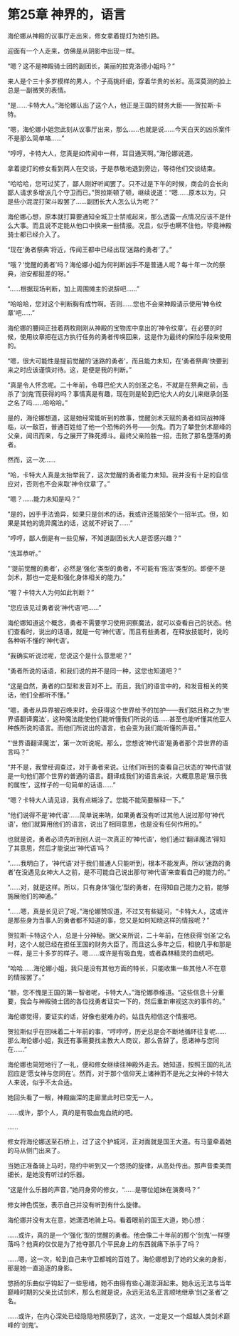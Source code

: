 # 第25章 神界的，语言

海伦娜从神殿的议事厅走出来，修女拿着提灯为她引路。

迎面有一个人走来，仿佛是从阴影中出现一样。

“嗯？这不是神殿骑士团的副团长，美丽的拉克洛德小姐吗？”

来人是个三十多岁模样的男人，个子高挑纤细，穿着华贵的长衫。高深莫测的脸上总是一副微笑的表情。

“是……卡特大人。”海伦娜认出了这个人，他正是王国的财务大臣——贺拉斯·卡特。

“嗯，海伦娜小姐您此刻从议事厅出来，那么……也就是说……今天白天的凶杀案件不是那么简单咯……”

“哼哼，卡特大人，您真是如传闻中一样，耳目通天啊。”海伦娜说道。

拿着提灯的修女看到两人在交谈，于是恭敬地退到旁边，等待他们交谈结束。

“哈哈哈，您可过奖了，鄙人刚好听闻罢了。只不过是下午的时候，商会的会长向鄙人请求多增派几个守卫而已。”贺拉斯顿了顿，继续说道：“嗯……原本以为，只是些小混混打架斗殴罢了……副团长大人怎么认为呢？”

海伦娜心想，原本就打算要通知全城卫士禁戒起来，那么透露一点情况应该不是什么大事。而且说不定能从他口中换来一些情报。况且，似乎也瞒不住他，毕竟神殿骑士都已经介入了。

“现在‘勇者祭典’将近，传闻王都中已经出现‘迷路的勇者’了。”

“哦？‘觉醒的勇者’吗？海伦娜小姐为何判断凶手不是普通人呢？每十年一次的祭典，治安都挺差的呀。”

“……根据现场判断，加上周围摊主的说辞吧……”

“哈哈哈，您对这个判断胸有成竹啊。否则……您也不会来神殿请示使用‘神令纹章’吧……”

海伦娜的腰间正挂着两枚刚刚从神殿的宝物库中拿出的‘神令纹章’。在必要的时候，使用纹章把在远方执行任务的勇者传唤回来，这是作为最终的保险手段来使用的。

“嗯，很大可能性是提前觉醒的‘迷路的勇者’，而且能力未知，在‘勇者祭典’快要到来之时应该谨慎对待。这，是便是我的判断。”

“真是令人怀念呢。二十年前，令尊巴伦大人的剑圣之名，不就是在祭典之前，击杀了‘剑鬼’而获得的吗？事情真是有趣，现在则是轮到巴伦大人的女儿来继承剑圣之名了吗……哈哈哈。”

是的，海伦娜想道，这是她经常能听到的故事，觉醒剑术天赋的勇者如同战神降临，以一敌百，普通百姓给了他一个恐怖的外号——剑鬼。而为了攀登剑术巅峰的父亲，闻讯而来，与之展开了殊死搏斗。最终父亲险胜一招，击败了那名堕落的勇者。

然而，这一次……

“哈，卡特大人真是太抬举我了，这次觉醒的勇者能力未知。我并没有十足的自信应对，否则也不会来取‘神令纹章’了。”

“嗯？……能力未知是吗？”

“是的，凶手手法诡异，如果只是剑术的话，我或许还能招架个一招半式。但，如果是其他的诡异魔法的话，这就不好说了……”

“哼哼，鄙人倒是有一些见解，不知道副团长大人是否感兴趣？”

“洗耳恭听。”

“‘提前觉醒的勇者’，必然是‘强化’类型的勇者，不可能有‘施法’类型的。即便不是剑术，那也一定是和强化身体相关的能力。”

“喔？卡特大人为何如此判断？”

“您应该见过勇者说‘神代语’吧……”

海伦娜知道这个概念，勇者不需要学习使用洞察魔法，就可以查看自己的状态。他们查看时，说出的话语，就是一句‘神代语’。而且有些勇者，在释放技能时，说的各种听不懂的‘神代语’。

“我确实听说过呢，您说这个是什么意思呢？”

“勇者所说的话语，和我们说的并不是同一种，这您也知道吧？”

“这是自然，勇者的口型和发音对不上。而且，我们的语言中的，和发音相关的笑话，他们全都听不懂。”

“嗯，勇者从异界被召唤来时，会获得这个世界给予的加护——我们姑且称之为‘世界语翻译魔法’，这种魔法能使他们能听懂我们所说的话……甚至也能听懂其他亚人种族所说的语言。而他们所说出的语言，也会变为我们能听懂的声音。”

“‘世界语翻译魔法’，第一次听说呢。那么，您想说‘神代语’是勇者那个异世界的语言吗？”

“并不是，我曾经调查过，对于勇者来说。让他们听到的查看自己状态的‘神代语’就是一句他们那个世界的普通的语言。翻译成我们的语言来说，大概意思是‘展示我的属性’，这样子的一句简单的话语……”

“嗯？卡特大人请见谅，我有点糊涂了。您能不能简要解释一下。”

“他们说得不是‘神代语’……简单说来呐，如果勇者没有听过其他人说过那句‘神代语’，他们就算用他们的语言，说出了相同意思，也是没有任何作用的。”

也就是说，勇者必须先听到别人说一次真正的‘神代语’，他们通过‘翻译魔法’得知了其意思，然后才能说出‘神代语’吗？

“……我明白了，‘神代语’对于我们普通人只能听到，根本不能发声。所以‘迷路的勇者’在没遇见女神大人之前，是不可能自己说出那句‘神代语’来查看自己的能力的。”

“……对，就是这样。所以，只有身体‘强化’型的勇者，在得知自己能力之前，能够施展他们的神通。”

“……嗯，真是长见识了呢，”海伦娜赞叹道，不过又有些疑问，“卡特大人，这或许是那些身为当事人的勇者都不知道的事，您又是如何知晓这样的情报呢？”

贺拉斯·卡特这个人，总是十分神秘。据父亲所说，二十年前，在他获得‘剑圣’之名时，这个人就已经在担任王国的财务大臣了。而且这么多年之后，相貌几乎和那是一样，是三十多岁的样子。嗯……或许是有吸血鬼，或者森林精灵的血统吧。

“哈哈……海伦娜小姐，我只是没有其他方面的特长，只能收集一些其他人不在意的情报罢了。”

“额，您不愧是王国的第一智者呢，卡特大人。”海伦娜恭维道。“这些信息十分重要，我会与神殿骑士团的各位找勇者证实一下的，然后重新审视这次的事件的。”

海伦娜觉得，要证实的话，好像也挺难办的。姑且先相信这个情报吧。

贺拉斯似乎在回味着二十年前的事，“哼哼哼，历史总是会不断地循环往复呢……那么海伦娜小姐，我还有事需要找主教大人商议，那么告辞了。愿诸神与您同在……”

海伦娜也简短地行了一礼，便和修女继续往神殿外走去。她知道，按照王国的礼法回应是‘愿女神与您同在’。然而，对于那个信仰天上诸神而不是光之女神的卡特大人来说，似乎不太合适。

她回头看了一眼，神殿幽深的走廊里此时已空无一人。

……或许，那个人，真的是有吸血鬼血统的吧。

……

修女将海伦娜送至石桥上，过了这个护城河，正对面就是国王大道。有马童牵着她的马从侧门出来了。

当她正准备骑上马时，隐约中听到又一个悠扬的旋律，从高处传出。那声音柔美而细长，是她没有听过的乐器。

“这是什么乐器的声音，”她问身旁的修女，“……是哪位姐妹在演奏吗？”

修女神色慌张，表示自己并没有听到有什么旋律。

海伦娜并没有太在意，她潇洒地骑上马。看着眼前的国王大道，她心想：

……或许，真的是一个‘强化’型的觉醒的勇者。他会像二十年前的那个‘剑鬼’一样堕落吗？他真的仅仅是为了抢夺那几个平民身上的东西就痛下杀手了吗？

……嗯，这一次，轮到自己来守卫都城的百姓了。海伦娜想到了她的父亲的身影，那是她一直追逐的身影。

悠扬的乐曲似乎钩起了一些思绪，她不由得有些心潮澎湃起来。她永远无法与当年巅峰时期的父亲比试剑术，那么也就是说，永远无法名正言顺地继承‘剑之圣者’之名。

……或许，在内心深处已经隐隐地预感到了，这次，一定是又一个超越人类剑术巅峰的‘剑鬼’。